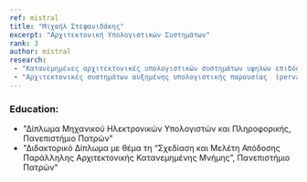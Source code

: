 ```yaml
---
ref: mistral
title: "Μιχαήλ Στεφανιδάκης"
excerpt: "Αρχιτεκτονική Υπολογιστικών Συστημάτων"
rank: 3
author: mistral
research:
 - "Κατανεμημένες αρχιτεκτονικές υπολογιστικών συστημάτων υψηλών επιδόσεων -Ενσωματωμένα συστήματα πραγματικού χρόνου"
 - "Αρχιτεκτονικές συστημάτων αυξημένης υπολογιστικής παρουσίας  (pervasive computing systems)"
---
```


### Education:
  - "Δίπλωμα Μηχανικού Ηλεκτρονικών Υπολογιστών και Πληροφορικής, Πανεπιστήμιο Πατρών"
  - "Διδακτορικό Δίπλωμα με θέμα τη “Σχεδίαση και Μελέτη Απόδοσης  Παράλληλης Αρχιτεκτονικής Κατανεμημένης Μνήμης”, Πανεπιστήμιο  Πατρών"
